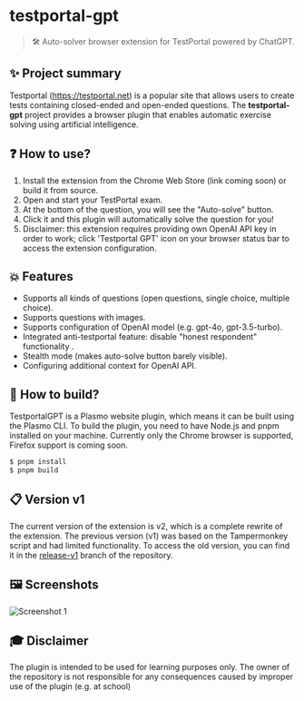 # testportal-gpt
> 🛠️ Auto-solver browser extension for TestPortal powered by ChatGPT.

## ✨ Project summary
Testportal (https://testportal.net) is a popular site that allows users to create tests containing closed-ended and open-ended questions. The **testportal-gpt** project provides a browser plugin that enables automatic exercise solving using artificial intelligence.

## ❓ How to use?
1) Install the extension from the Chrome Web Store (link coming soon) or build it from source.
2) Open and start your TestPortal exam.
3) At the bottom of the question, you will see the "Auto-solve" button.
4) Click it and this plugin will automatically solve the question for you!
5) Disclaimer: this extension requires providing own OpenAI API key in order to work; click 'Testportal GPT' icon on your browser status bar to access the extension configuration.


## 💥 Features
- Supports all kinds of questions (open questions, single choice, multiple choice).
- Supports questions with images.
- Supports configuration of OpenAI model (e.g. gpt-4o, gpt-3.5-turbo).
- Integrated anti-testportal feature: disable "honest respondent" functionality .
- Stealth mode (makes auto-solve button barely visible).
- Configuring additional context for OpenAI API.

## 🔨 How to build?
TestportalGPT is a Plasmo website plugin, which means it can be built using the Plasmo CLI. To build the plugin, you need to have Node.js and pnpm installed on your machine.
Currently only the Chrome browser is supported, Firefox support is coming soon.
```bash
$ pnpm install
$ pnpm build
```

## 📋 Version v1
The current version of the extension is v2, which is a complete rewrite of the extension. 
The previous version (v1) was based on the Tampermonkey script and had limited functionality.
To access the old version, you can find it in the [release-v1](https://github.com/danrog303/testportal-gpt/tree/release-v1) branch of the repository.

## 🖼️ Screenshots
![Screenshot 1](https://github.com/user-attachments/assets/047bdc1b-92c2-4398-8802-2d9774d0390b)

## 🎓 Disclaimer
The plugin is intended to be used for learning purposes only. The owner of the repository is not responsible for any consequences caused by improper use of the plugin (e.g. at school)

